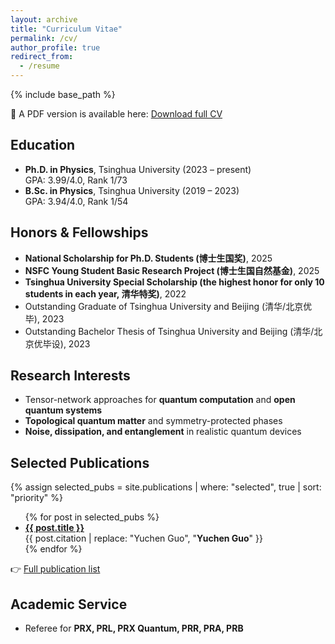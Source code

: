 ```yaml
---
layout: archive
title: "Curriculum Vitae"
permalink: /cv/
author_profile: true
redirect_from:
  - /resume
---
```


{% include base_path %}

📄 A PDF version is available here: [Download full CV](../assets/CV.pdf)

## Education
- **Ph.D. in Physics**, Tsinghua University (2023 – present)  
  GPA: 3.99/4.0, Rank 1/73  
- **B.Sc. in Physics**, Tsinghua University (2019 – 2023)  
  GPA: 3.94/4.0, Rank 1/54  

## Honors & Fellowships
- **National Scholarship for Ph.D. Students (博士生国奖)**, 2025  
- **NSFC Young Student Basic Research Project (博士生国自然基金)**, 2025  
- **Tsinghua University Special Scholarship (the highest honor for only 10 students in each year, 清华特奖)**, 2022  
-	Outstanding Graduate of Tsinghua University and Beijing (清华/北京优毕), 2023
-	Outstanding Bachelor Thesis of Tsinghua University and Beijing (清华/北京优毕设), 2023

## Research Interests
- Tensor-network approaches for **quantum computation** and **open quantum systems**  
- **Topological quantum matter** and symmetry-protected phases  
- **Noise, dissipation, and entanglement** in realistic quantum devices  

## Selected Publications
{% assign selected_pubs = site.publications | where: "selected", true | sort: "priority" %}
<ul>
{% for post in selected_pubs %}
  <li><b><a href="{{ post.paperurl }}">{{ post.title }}</a></b><br/>
  {{ post.citation | replace: "Yuchen Guo", "<b>Yuchen Guo</b>" }}<br/></li>
{% endfor %}
</ul>

👉 [Full publication list](/publications)

## Academic Service
- Referee for **PRX, PRL, PRX Quantum, PRR, PRA, PRB**

